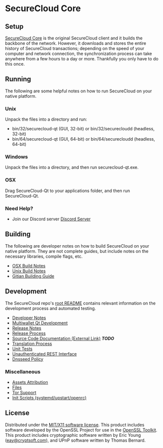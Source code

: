 SecureCloud Core
=====================

Setup
---------------------
[SecureCloud Core](https://www.scn.network) is the original SecureCloud client and it builds the backbone of the network. However, it downloads and stores the entire history of SecureCloud transactions; depending on the speed of your computer and network connection, the synchronization process can take anywhere from a few hours to a day or more. Thankfully you only have to do this once.

Running
---------------------
The following are some helpful notes on how to run SecureCloud on your native platform.

### Unix

Unpack the files into a directory and run:

- bin/32/securecloud-qt (GUI, 32-bit) or bin/32/securecloudd (headless, 32-bit)
- bin/64/securecloud-qt (GUI, 64-bit) or bin/64/securecloudd (headless, 64-bit)

### Windows

Unpack the files into a directory, and then run securecloud-qt.exe.

### OSX

Drag SecureCloud-Qt to your applications folder, and then run SecureCloud-Qt.

### Need Help?

* Join our Discord server [Discord Server](https://discordapp.com/invite/9nzt37V)

Building
---------------------
The following are developer notes on how to build SecureCloud on your native platform. They are not complete guides, but include notes on the necessary libraries, compile flags, etc.

- [OSX Build Notes](build-osx.md)
- [Unix Build Notes](build-unix.md)
- [Gitian Building Guide](gitian-building.md)

Development
---------------------
The SecureCloud repo's [root README](https://github.com/securecloud/securecloud/blob/master/README.md) contains relevant information on the development process and automated testing.

- [Developer Notes](developer-notes.md)
- [Multiwallet Qt Development](multiwallet-qt.md)
- [Release Notes](release-notes.md)
- [Release Process](release-process.md)
- [Source Code Documentation (External Link)](https://dev.visucore.com/bitcoin/doxygen/) ***TODO***
- [Translation Process](translation_process.md)
- [Unit Tests](unit-tests.md)
- [Unauthenticated REST Interface](REST-interface.md)
- [Dnsseed Policy](dnsseed-policy.md)

### Miscellaneous
- [Assets Attribution](assets-attribution.md)
- [Files](files.md)
- [Tor Support](tor.md)
- [Init Scripts (systemd/upstart/openrc)](init.md)

License
---------------------
Distributed under the [MIT/X11 software license](http://www.opensource.org/licenses/mit-license.php).
This product includes software developed by the OpenSSL Project for use in the [OpenSSL Toolkit](https://www.openssl.org/). This product includes
cryptographic software written by Eric Young ([eay@cryptsoft.com](mailto:eay@cryptsoft.com)), and UPnP software written by Thomas Bernard.
